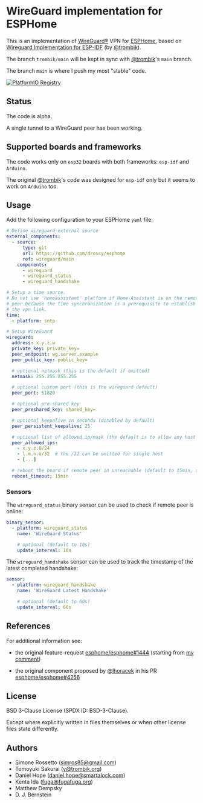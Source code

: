 # WireGuard implementation for ESPHome

This is an implementation of [WireGuard&reg;](https://www.wireguard.com/) VPN
for [ESPHome](https://esphome.io/), based on
[Wireguard Implementation for ESP-IDF](https://github.com/trombik/esp_wireguard)
(by [@trombik](https://github.com/trombik)).

The branch `trombik/main` will be kept in sync with
[@trombik](https://github.com/trombik)'s `main` branch.

The branch `main` is where I push my most "stable" code.

[![PlatformIO Registry](https://badges.registry.platformio.org/packages/droscy/library/esp_wireguard.svg)](https://registry.platformio.org/libraries/droscy/esp_wireguard)


## Status

The code is alpha.

A single tunnel to a WireGuard peer has been working.


## Supported boards and frameworks

The code works only on `esp32` boards with both frameworks:
`esp-idf` and `Arduino`.

The original [@trombik](https://github.com/trombik)'s code was designed
for `esp-idf` only but it seems to work on `Arduino` too.


## Usage

Add the following configuration to your ESPHome `yaml` file:

```yaml
# Define wireguard external source
external_components:
  - source:
      type: git
      url: https://github.com/droscy/esphome
      ref: wireguard/main
    components:
      - wireguard
      - wireguard_status
      - wireguard_handshake

# Setup a time source.
# Do not use 'homeassistant' platform if Home Assistant is on the remote
# peer because the time synchronization is a prerequisite to establish
# the vpn link.
time:
  - platform: sntp

# Setup WireGuard
wireguard:
  address: x.y.z.w
  private_key: private_key=
  peer_endpoint: wg.server.example
  peer_public_key: public_key=

  # optional netmask (this is the default if omitted)
  netmask: 255.255.255.255

  # optional custom port (this is the wireguard default)
  peer_port: 51820

  # optional pre-shared key
  peer_preshared_key: shared_key=

  # optional keepalive in seconds (disabled by default)
  peer_persistent_keepalive: 25

  # optional list of allowed ip/mask (the default is to allow any host if omitted)
  peer_allowed_ips:
    - x.y.z.0/24
    - l.m.n.o/32  # the /32 can be omitted for single host
    - [...]

  # reboot the board if remote peer in unreachable (default to 15min, set to 0s to disable)
  reboot_timeout: 15min
```

### Sensors

The `wireguard_status` binary sensor can be used to check if remote peer is online:

```yaml
binary_sensor:
  - platform: wireguard_status
    name: 'WireGuard Status'

    # optional (default to 10s)
    update_interval: 10s
```

The `wireguard_handshake` sensor can be used to track the timestamp of the
latest completed handshake:

```yaml
sensor:
  - platform: wireguard_handshake
    name: 'WireGuard Latest Handshake'

    # optional (default to 60s)
    update_interval: 60s
```


## References

For additional information see:

* the original feature-request [esphome/esphome#1444](https://github.com/esphome/feature-requests/issues/1444)
  (starting from [my comment](https://github.com/esphome/feature-requests/issues/1444#issuecomment-1502960116))

* the original component proposed by [@lhoracek](https://github.com/lhoracek) in his PR [esphome/esphome#4256](https://github.com/esphome/esphome/pull/4256)


## License

BSD 3-Clause License (SPDX ID: BSD-3-Clause).

Except where explicitly written in files themselves or when other license files state differently.


## Authors

* Simone Rossetto (simros85@gmail.com)
* Tomoyuki Sakurai (y@trombik.org)
* Daniel Hope (daniel.hope@smartalock.com)
* Kenta Ida (fuga@fugafuga.org)
* Matthew Dempsky
* D. J. Bernstein
